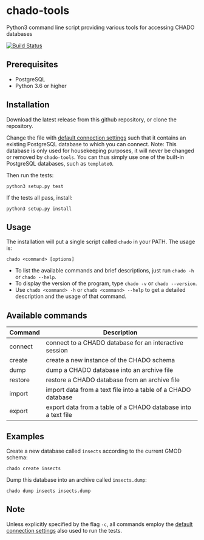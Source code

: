 # chado-tools

Python3 command line script providing various tools for accessing CHADO databases

[![Build Status](https://travis-ci.org/sanger-pathogens/chado-tools.svg?branch=master)](https://travis-ci.org/puethe/chado-tools)

## Prerequisites

* PostgreSQL
* Python 3.6 or higher

## Installation

Download the latest release from this github repository, or clone the repository.

Change the file with [default connection settings](pychado/data/defaultDatabase.yml) such that it contains an existing PostgreSQL database to which you can connect.
Note: This database is only used for housekeeping purposes, it will never be changed or removed by `chado-tools`. You can thus simply use one of the built-in PostgreSQL databases, such as `template0`. 

Then run the tests:

    python3 setup.py test

If the tests all pass, install:

    python3 setup.py install

## Usage

The installation will put a single script called `chado` in your PATH.
The usage is:

    chado <command> [options]

* To list the available commands and brief descriptions, just run `chado -h` or `chado --help`.
* To display the version of the program, type `chado -v` or `chado --version`.
* Use `chado <command> -h` or `chado <command> --help` to get a detailed description and the usage of that command.

## Available commands

| Command               | Description                                                          |
|-----------------------|----------------------------------------------------------------------|
| connect               | connect to a CHADO database for an interactive session               |
| create                | create a new instance of the CHADO schema                            |
| dump                  | dump a CHADO database into an archive file                           |
| restore               | restore a CHADO database from an archive file                        |
| import                | import data from a text file into a table of a CHADO database        |
| export                | export data from a table of a CHADO database into a text file        |

## Examples

Create a new database called `insects` according to the current GMOD schema:

    chado create insects
    
Dump this database into an archive called `insects.dump`:

    chado dump insects insects.dump

## Note

Unless explicitly specified by the flag `-c`, all commands employ the [default connection settings](pychado/data/defaultDatabase.yml) also used to run the tests.
